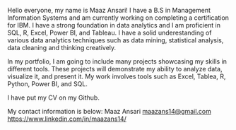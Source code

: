 Hello everyone, my name is Maaz Ansari! I have a B.S in Management Information Systems and am currently working on completing a certification for IBM. I have a strong foundation in data analytics and I am proficient in SQL, R, Excel, Power BI, and Tableau. I have a solid underestanding of various data analytics techniques such as data mining, statistical analysis, data cleaning and thinking creatively.

In my portfolio, I am going to include many projects showcasing my skills in different tools. These projects will demonstrate my ability to analyze data, visualize it, and present it. My work involves tools such as Excel, Tablea, R, Python, Power BI, and SQL. 

I have put my CV on my Github.

My contact information is below: 
Maaz Ansari
maazans14@gmail.com
https://www.linkedin.com/in/maazans14/
